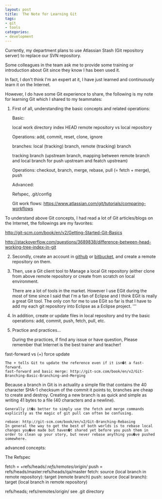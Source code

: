 ```yaml
---
layout: post
title:  The Note for Learning Git
tags: 
- git
- tools
categories:
- development
---
```



Currently, my department plans to use Atlassian Stash (Git repository server) to replace our SVN repository. 

Some colleagues in the team ask me to provide some training or introduction about Git since they know I has been used it.

In fact, I don't think I'm an expert at it, I have just learned and continuously learn it on the Internet. 

However, I do have some Git experience to share, the following is my note for learning Git which I shared to my teammates: 

1. First of all, understanding the basic concepts and related operations:

   Basic: 
   
   local work directory
   index
   HEAD
   remote repository vs local repository
   
    Operations: add, commit, reset, clone, ignore
   
   
   branches: local (tracking) branch, remote (tracking) branch
  
    tracking branch (upstream branch, mapping between remote branch and local branch for push upstream and featch upstream)
   
    Operations: checkout, branch, merge, rebase,  pull (= fetch + merge), push
   
   Advanced: 
   
   Refspec, .git/config
   
   Git work flows: https://www.atlassian.com/git/tutorials/comparing-workflows
   

To understand above Git concepts, I had read a lot of Git articles/blogs on the Internet, the followings are my favorites: 

http://git-scm.com/book/en/v2/Getting-Started-Git-Basics

http://stackoverflow.com/questions/3689838/difference-between-head-working-tree-index-in-git
   

2. Secondly, create an account in [github](https://github.com/https://bitbucket.org) or [bitbucket](https://bitbucket.org), and create a remote repository on them.

3. Then, use a Git client tool to Manage a local Git repository (either clone from above remote repository or create from scratch on local environment. 

    There are a lot of tools in the market. However I use EGit during the most of time since I said that I'm a fan of Eclipse and I think EGit is really a great Git tool. 
    The only con for me to use EGit so far is that I have to add my each git repository into Eclipse as a Eclipse project.
'''

4. In addition, create or update files in local repository and try the basic operations: add, commit, push, fetch, pull, etc.  

5. Practice and practices...

    During the practices, if find any issue or have question, Please remember that Internet is the best trainer and teacher!


 fast-forward vs (+) force update
   
    The + tells Git to update the reference even if it isn�t a fast-forward.
    fast-forward and basic merge: http://git-scm.com/book/en/v2/Git-Branching-Basic-Branching-and-Merging
    
   
   Because a branch in Git is in actuality a simple file that contains the 40 character SHA-1 checksum of the commit it points to, branches are cheap to create and destroy. Creating a new branch is as quick and simple as writing 41 bytes to a file (40 characters and a newline).
   
    
    Generally it�s better to simply use the fetch and merge commands explicitly as the magic of git pull can often be confusing.
    
    rebase: http://git-scm.com/book/en/v2/Git-Branching-Rebasing
    In general the way to get the best of both worlds is to rebase local changes you�ve made but haven�t shared yet before you push them in order to clean up your story, but never rebase anything you�ve pushed somewhere.
  
  advanced concepts: 
    
  The Refspec 
  
  fetch = +refs/heads/*:refs/remotes/origin/*
	push = refs/heads/master:refs/heads/qa/master
      fetch: source (local branch in remote repository): target (remote branch)
      push:  source (local branch): target (local branch in remote repository)
      
  refs/heads; refs/remotes/origin/ see .git directory
  
  

 

 